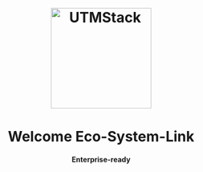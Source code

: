 <h1 align="center">
  <br>
  <a href="#"><img src="https://github.com/user-attachments/assets/0db24921-ae95-4a48-aca8-d649440cd804" width="200px" alt="UTMStack"></a>
</h1>
<h1 align="center">Welcome Eco-System-Link</h1>
<h4 align="center">Enterprise-ready </h4>
